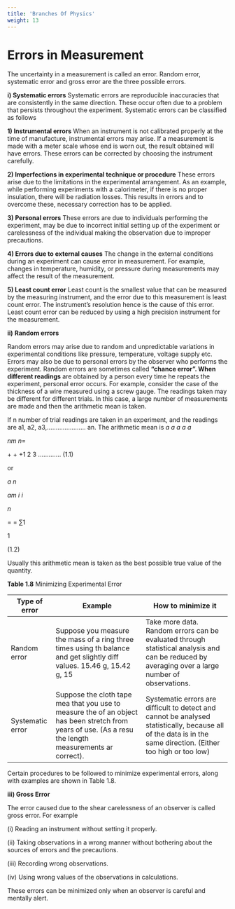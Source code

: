 ```yaml
---
title: 'Branches Of Physics'
weight: 13
---
```

# Errors in Measurement

The uncertainty in a measurement is called an error. Random error, systematic error and gross error are the three possible errors.

**i) Systematic errors** 
Systematic errors are reproducible inaccuracies that are consistently in the same direction. These occur often due to a problem that persists throughout the experiment. Systematic errors can be classified as follows

**1) Instrumental errors** When an instrument is not calibrated properly at the time of manufacture, instrumental errors may arise. If a measurement is made with a meter scale whose end is worn out, the result obtained will have errors. These errors can be corrected by choosing the instrument carefully.

**2) Imperfections in experimental technique or procedure** These errors arise due to the limitations in the experimental arrangement. As an example, while performing experiments with a calorimeter, if there is no proper insulation, there will be radiation losses. This results in errors and to overcome these, necessary correction has to be applied.

**3) Personal errors** These errors are due to individuals performing the experiment, may be due to incorrect initial setting up of the experiment or carelessness of the individual making the observation due to improper precautions.

**4) Errors due to external causes** The change in the external conditions during an experiment can cause error in measurement. For example, changes in temperature, humidity, or pressure during measurements may affect the result of the measurement.

**5) Least count error** Least count is the smallest value that can be measured by the measuring instrument, and the error due to this measurement is least count error. The instrument’s resolution hence is the cause of this error. Least count error can be reduced by using a high precision instrument for the measurement.

**ii)** **Random errors** 

Random errors may arise due to random and unpredictable variations in experimental conditions like pressure, temperature, voltage supply etc. Errors may also be due to personal errors by the observer who performs the experiment. Random errors are sometimes called **“chance error”. When different readings** are obtained by a person every time he repeats the experiment, personal error occurs. For example, consider the case of the thickness of a wire measured using a screw gauge. The readings taken may be different for different trials. In this case, a large number of measurements are made and then the arithmetic mean is taken.

If n number of trial readings are taken in an experiment, and the readings are a1, a2, a3,…………………. an. The arithmetic mean is 
_a a a a a_

_nm n_\=

\+ + +1 2 3 ............. (1.1)

or

_a n_

_am i i_

_n_

\= = ∑1

1

(1.2)

Usually this arithmetic mean is taken as the best possible true value of the quantity.

**Table 1.8** Minimizing Experimental Error 

|Type of error |Example | How to minimize it |
|---|----|----|
|Random error |Suppose you measure the mass of a ring three times using th balance and get slightly diff values. 15.46 g, 15.42 g, 15|Take more data. Random errors can be evaluated through statistical analysis and can be reduced by averaging over a large number of observations.|
|Systematic error |Suppose the cloth tape mea that you use to measure the of an object has been stretch from years of use. (As a resu the length measurements ar correct).|Systematic errors are difficult to detect and cannot be analysed statistically, because all of the data is in the same direction. (Either too high or too low)|

Certain procedures to be followed to minimize experimental errors, along with examples are shown in Table 1.8.

**iii) Gross Error** 

The error caused due to the shear carelessness of an observer is called gross error. For example

(i) Reading an instrument without setting it properly.

(ii) Taking observations in a wrong manner without bothering about the sources of errors and the precautions.

(iii) Recording wrong observations.

(iv) Using wrong values of the observations in calculations.

These errors can be minimized only when an observer is careful and mentally alert.